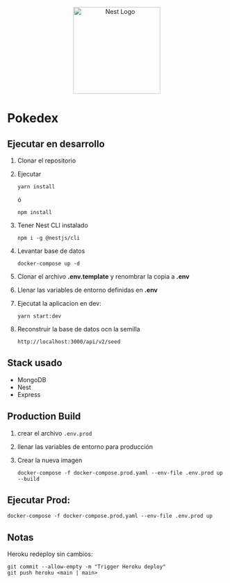 <p align="center">
  <a href="http://nestjs.com/" target="blank"><img src="https://nestjs.com/img/logo-small.svg" width="200" alt="Nest Logo" /></a>
</p>

# Pokedex

## Ejecutar en desarrollo

1. Clonar el repositorio
2. Ejecutar
    ```
    yarn install
    ```
    ó
    ```
    npm install
    ```
3. Tener Nest CLI instalado
    ```
    npm i -g @nestjs/cli
    ```
4. Levantar base de datos
    ```
    docker-compose up -d
    ```

5. Clonar el archivo __.env.template__ y renombrar la copia a __.env__
6. Llenar las variables de entorno definidas en __.env__
7. Ejecutat la aplicacion en dev:
    ```
    yarn start:dev
    ```
8. Reconstruir la base de datos ocn la semilla
    ```
    http://localhost:3000/api/v2/seed
    ```

## Stack usado
* MongoDB
* Nest
* Express


## Production Build
1. crear el archivo ```.env.prod```
2. llenar las variables de entorno para producción
3. Crear la nueva imagen

   ```
   docker-compose -f docker-compose.prod.yaml --env-file .env.prod up --build
   ```

## Ejecutar Prod:
   ```
   docker-compose -f docker-compose.prod.yaml --env-file .env.prod up
   ```


## Notas
Heroku redeploy sin cambios:
```
git commit --allow-empty -m "Trigger Heroku deploy"
git push heroku <main | main>
```
